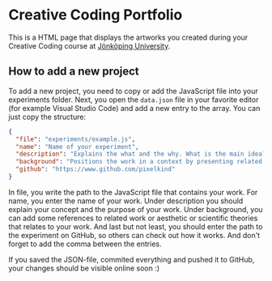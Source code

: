 # Creative Coding Portfolio

This is a HTML page that displays the artworks you created during your Creative Coding course at [Jönköping University](https://www.ju.se).

## How to add a new project

To add a new project, you need to copy or add the JavaScript file into your experiments folder. Next, you open the `data.json` file in your favorite editor (for example Visual Studio Code) and add a new entry to the array. You can just copy the structure:

```json
{
  "file": "experiments/example.js",
  "name": "Name of your experiment",
  "description": "Explains the what and the why. What is the main idea? What is the purpose?",
  "background": "Positions the work in a context by presenting related work and introducing aesthetic or scientific theories related to the work.",
  "github": "https://www.github.com/pixelkind"
}
```

In file, you write the path to the JavaScript file that contains your work. For name, you enter the name of your work. Under description you should explain your concept and the purpose of your work. Under background, you can add some references to related work or aesthetic or scientific theories that relates to your work. And last but not least, you should enter the path to the experiment on GitHub, so others can check out how it works. And don't forget to add the comma between the entries.

If you saved the JSON-file, commited everything and pushed it to GitHub, your changes should be visible online soon :)
